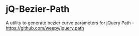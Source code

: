 jQ-Bezier-Path
==============

A utility to generate bezier curve parameters for jQuery Path - https://github.com/weepy/jquery.path